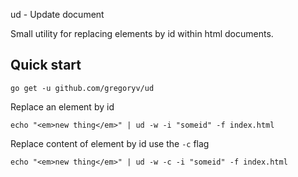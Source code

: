 ud - Update document

Small utility for replacing elements by id within html documents.

## Quick start

    go get -u github.com/gregoryv/ud

Replace an element by id

    echo "<em>new thing</em>" | ud -w -i "someid" -f index.html

Replace content of element by id use the `-c` flag

    echo "<em>new thing</em>" | ud -w -c -i "someid" -f index.html
